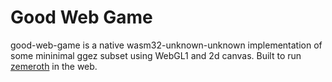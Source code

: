 # Good Web Game

good-web-game is a native wasm32-unknown-unknown implementation of some mininimal ggez subset using WebGL1 and 2d canvas. Built to run [zemeroth](https://github.com/ozkriff/zemeroth) 
in the web.

